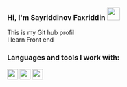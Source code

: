 ### Hi, I'm Sayriddinov Faxriddin <img src="https://media0.giphy.com/media/SwZBtqe4yvEWP7q07X/giphy.gif?cid=ecf05e474xd92h1nq2yqq6g1lz4gubhvual3hwym1qk8h9al&ep=v1_stickers_search&rid=giphy.gif&ct=s" width="30px" />
This is my Git hub profil <br />
I learn Front end

### Languages and tools I work with:
<code><img src="https://upload.wikimedia.org/wikipedia/commons/thumb/6/61/HTML5_logo_and_wordmark.svg/2048px-HTML5_logo_and_wordmark.svg.png" height="25" /></code>
<code><img src="https://cdn.freebiesupply.com/logos/large/2x/css3-logo-png-transparent.png" height="25" /></code>
<code><img src="https://www.freepnglogos.com/uploads/javascript-png/javascript-logo-transparent-logo-javascript-images-3.png" height="25" /></code>
